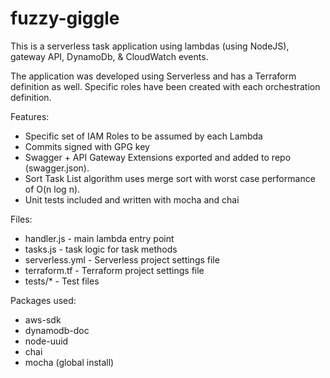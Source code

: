 # fuzzy-giggle

This is a serverless task application using lambdas (using NodeJS), gateway API, DynamoDb, & CloudWatch events.  

The application was developed using Serverless and has a Terraform definition as well. Specific roles have been created with each orchestration definition. 

Features:
* Specific set of IAM Roles to be assumed by each Lambda
* Commits signed with GPG key
* Swagger + API Gateway Extensions exported and added to repo (swagger.json).
* Sort Task List algorithm uses merge sort with worst case performance of O(n log n).
* Unit tests included and written with mocha and chai

Files:
* handler.js        - main lambda entry point
* tasks.js          - task logic for task methods
* serverless.yml    - Serverless project settings file
* terraform.tf      - Terraform project settings file
* tests/*           - Test files

Packages used:
* aws-sdk
* dynamodb-doc
* node-uuid
* chai
* mocha (global install)
